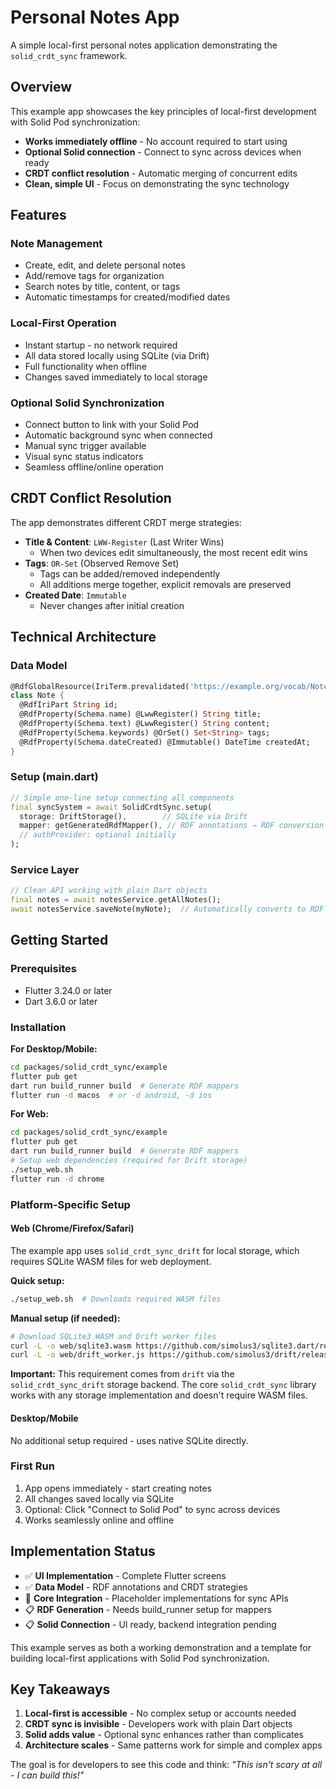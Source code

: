 # Personal Notes App

A simple local-first personal notes application demonstrating the `solid_crdt_sync` framework.

## Overview

This example app showcases the key principles of local-first development with Solid Pod synchronization:

- **Works immediately offline** - No account required to start using
- **Optional Solid connection** - Connect to sync across devices when ready
- **CRDT conflict resolution** - Automatic merging of concurrent edits
- **Clean, simple UI** - Focus on demonstrating the sync technology

## Features

### Note Management
- Create, edit, and delete personal notes
- Add/remove tags for organization 
- Search notes by title, content, or tags
- Automatic timestamps for created/modified dates

### Local-First Operation
- Instant startup - no network required
- All data stored locally using SQLite (via Drift)
- Full functionality when offline
- Changes saved immediately to local storage

### Optional Solid Synchronization
- Connect button to link with your Solid Pod
- Automatic background sync when connected
- Manual sync trigger available
- Visual sync status indicators
- Seamless offline/online operation

## CRDT Conflict Resolution

The app demonstrates different CRDT merge strategies:

- **Title & Content**: `LWW-Register` (Last Writer Wins)
  - When two devices edit simultaneously, the most recent edit wins
- **Tags**: `OR-Set` (Observed Remove Set)  
  - Tags can be added/removed independently
  - All additions merge together, explicit removals are preserved
- **Created Date**: `Immutable`
  - Never changes after initial creation

## Technical Architecture

### Data Model
```dart
@RdfGlobalResource(IriTerm.prevalidated('https://example.org/vocab/Note'), IriStrategy())
class Note {
  @RdfIriPart String id;
  @RdfProperty(Schema.name) @LwwRegister() String title;
  @RdfProperty(Schema.text) @LwwRegister() String content;  
  @RdfProperty(Schema.keywords) @OrSet() Set<String> tags;
  @RdfProperty(Schema.dateCreated) @Immutable() DateTime createdAt;
}
```

### Setup (main.dart)
```dart
// Simple one-line setup connecting all components
final syncSystem = await SolidCrdtSync.setup(
  storage: DriftStorage(),        // SQLite via Drift
  mapper: getGeneratedRdfMapper(), // RDF annotations → RDF conversion
  // authProvider: optional initially
);
```

### Service Layer
```dart
// Clean API working with plain Dart objects
final notes = await notesService.getAllNotes();
await notesService.saveNote(myNote);  // Automatically converts to RDF + syncs
```

## Getting Started

### Prerequisites
- Flutter 3.24.0 or later
- Dart 3.6.0 or later

### Installation

**For Desktop/Mobile:**
```bash
cd packages/solid_crdt_sync/example
flutter pub get
dart run build_runner build  # Generate RDF mappers
flutter run -d macos  # or -d android, -d ios
```

**For Web:**
```bash
cd packages/solid_crdt_sync/example
flutter pub get
dart run build_runner build  # Generate RDF mappers
# Setup web dependencies (required for Drift storage)
./setup_web.sh
flutter run -d chrome
```

### Platform-Specific Setup

#### Web (Chrome/Firefox/Safari)
The example app uses `solid_crdt_sync_drift` for local storage, which requires SQLite WASM files for web deployment.

**Quick setup:**
```bash
./setup_web.sh  # Downloads required WASM files
```

**Manual setup (if needed):**
```bash
# Download SQLite3 WASM and Drift worker files
curl -L -o web/sqlite3.wasm https://github.com/simolus3/sqlite3.dart/releases/latest/download/sqlite3.wasm
curl -L -o web/drift_worker.js https://github.com/simolus3/drift/releases/latest/download/drift_worker.js
```

**Important:** This requirement comes from `drift` via the `solid_crdt_sync_drift` storage backend. The core `solid_crdt_sync` library works with any storage implementation and doesn't require WASM files.

#### Desktop/Mobile
No additional setup required - uses native SQLite directly.

### First Run
1. App opens immediately - start creating notes
2. All changes saved locally via SQLite
3. Optional: Click "Connect to Solid Pod" to sync across devices
4. Works seamlessly online and offline

## Implementation Status

- ✅ **UI Implementation** - Complete Flutter screens
- ✅ **Data Model** - RDF annotations and CRDT strategies  
- 🚧 **Core Integration** - Placeholder implementations for sync APIs
- 📋 **RDF Generation** - Needs build_runner setup for mappers
- 📋 **Solid Connection** - UI ready, backend integration pending

This example serves as both a working demonstration and a template for building local-first applications with Solid Pod synchronization.

## Key Takeaways

1. **Local-first is accessible** - No complex setup or accounts needed
2. **CRDT sync is invisible** - Developers work with plain Dart objects  
3. **Solid adds value** - Optional sync enhances rather than complicates
4. **Architecture scales** - Same patterns work for simple and complex apps

The goal is for developers to see this code and think: *"This isn't scary at all - I can build this!"*